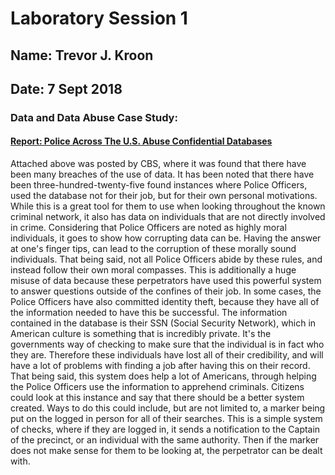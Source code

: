 # Laboratory Session 1

## Name: Trevor J. Kroon
## Date: 7 Sept 2018

### Data and Data Abuse Case Study:
#### [Report: Police Across The U.S. Abuse Confidential Databases](https://minnesota.cbslocal.com/2016/09/28/report-police-across-the-u-s-abuse-confidential-databases/)

Attached above was posted by CBS, where it was found that there have been many breaches of the use of data.  It has been noted that there have been three-hundred-twenty-five found instances where Police Officers, used the database not for their job, but for their own personal motivations.  While this is a great tool for them to use when looking throughout the known criminal network, it also has data on individuals that are not directly involved in crime.  Considering that Police Officers are noted as highly moral individuals, it goes to show how corrupting data can be.  Having the answer at one's finger tips, can lead to the corruption of these morally sound individuals.  That being said, not all Police Officers abide by these rules, and instead follow their own moral compasses.  This is additionally a huge misuse of data because these perpetrators have used this powerful system to answer questions outside of the confines of their job.  In some cases, the Police Officers have also committed identity theft, because they have all of the information needed to have this be successful. The information contained in the database is their SSN (Social Security Network), which in American culture is something that is incredibly private.  It's the governments way of checking to make sure that the individual is in fact who they are.  Therefore these individuals have lost all of their credibility, and will have a lot of problems with finding a job after having this on their record.  That being said, this system does help a lot of Americans, through helping the Police Officers use the information to apprehend criminals.  Citizens could look at this instance and say that there should be a better system created.  Ways to do this could include, but are not limited to, a marker being put on the logged in person for all of their searches.  This is a simple system of checks, where if they are logged in, it sends a notification to the Captain of the precinct, or an individual with the same authority.  Then if the marker does not make sense for them to be looking at, the perpetrator can be dealt with. 
